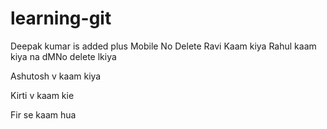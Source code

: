 # learning-git

Deepak kumar is added plus Mobile No Delete
Ravi Kaam kiya
Rahul kaam kiya na dMNo delete lkiya

Ashutosh v kaam kiya

Kirti v kaam kie

Fir se kaam hua